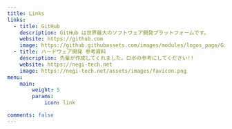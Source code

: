 ```yaml
---
title: Links
links:
  - title: GitHub
    description: GitHub は世界最大のソフトウェア開発プラットフォームです。
    website: https://github.com
    image: https://github.githubassets.com/images/modules/logos_page/GitHub-Mark.png
  - title: ハードウェア開発 参考資料
    description: 先輩が作成してくれました。ロボの参考にしてください!!
    website: https://negi-tech.net
    image: https://negi-tech.net/assets/images/favicon.png
menu:
    main: 
        weight: 5
        params:
            icon: link

comments: false
---
```


<!--
この機能を使うには、本文の前の `links` セクションに追加してください。

このページの本文の前:

```yaml
links:
  - title: GitHub
    description: GitHub は世界最大のソフトウェア開発プラットフォームです。
    website: https://github.com
    image: https://github.githubassets.com/images/modules/logos_page/GitHub-Mark.png
  - title: TypeScript
    description: TypeScript は簡単な JavaScript にコンパイルする型付き上位互換です。
    website: https://www.typescriptlang.org
    image: ts-logo-128.jpg
```

`image` 領域は内部の画像と外部の画像の両方を利用できます。
-->
